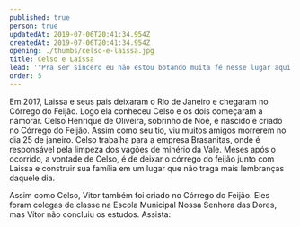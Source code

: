 ```yaml
---
published: true
person: true
updatedAt: 2019-07-06T20:41:34.954Z
createdAt: 2019-07-06T20:41:34.954Z
opening: ./thumbs/celso-e-laissa.jpg
title: Celso e Laíssa
lead: '"Pra ser sincero eu não estou botando muita fé nesse lugar aqui mais não."'
order: 5
---
```


<div class="infos">

Em 2017, Laissa e seus pais deixaram o Rio de Janeiro e chegaram no Córrego do Feijão. Logo ela conheceu Celso e os dois começaram a namorar. Celso Henrique de Oliveira, sobrinho de Noé, é nascido e criado no Córrego do Feijão. Assim como seu tio, viu muitos amigos morrerem no dia 25 de janeiro. Celso trabalha para a empresa Brasanitas, onde é responsável pela limpeza dos vagões de minério da Vale. Meses após o ocorrido, a vontade de Celso, é de deixar o córrego do feijão junto com Laissa e construir sua família em um lugar que não traga mais lembranças daquele dia.

</div>

<div class="video" title="Título descritivo do vídeo para acessibilidade" data-video="c1nzhUX01_4"></div>

Assim como Celso, Vitor também foi criado no Córrego do Feijão. Eles foram colegas de classe na Escola Municipal Nossa Senhora das Dores, mas Vítor não concluiu os estudos. Assista:

<div class="video" data-size="small" title="Título descritivo do vídeo para acessibilidade" data-video="_ETsK3Dp0AQ"></div>
